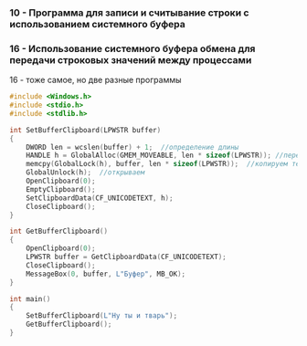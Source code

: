 ### 10 - Программа для записи и считывание строки с использованием системного буфера
### 16 - Использование системного буфера обмена для передачи строковых значений между процессами

16 - тоже самое, но две разные программы

```C
#include <Windows.h>
#include <stdio.h>
#include <stdlib.h>

int SetBufferClipboard(LPWSTR buffer)
{
	DWORD len = wcslen(buffer) + 1;  //определение длины
	HANDLE h = GlobalAlloc(GMEM_MOVEABLE, len * sizeof(LPWSTR)); //перемещаемая память и размер
	memcpy(GlobalLock(h), buffer, len * sizeof(LPWSTR));  //копируем текст
	GlobalUnlock(h);  //открываем
	OpenClipboard(0);
	EmptyClipboard();
	SetClipboardData(CF_UNICODETEXT, h);
	CloseClipboard();
}

int GetBufferClipboard()
{
	OpenClipboard(0);
	LPWSTR buffer = GetClipboardData(CF_UNICODETEXT);
	CloseClipboard();
	MessageBox(0, buffer, L"Буфер", MB_OK);
}

int main()
{
	SetBufferClipboard(L"Ну ты и тварь");
	GetBufferClipboard();
}
```
